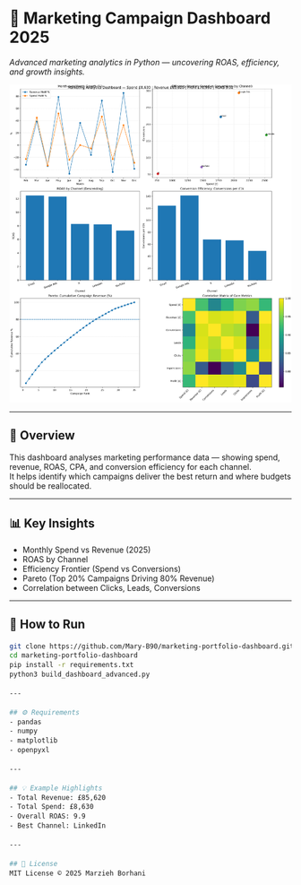 # 🧠 Marketing Campaign Dashboard 2025
*Advanced marketing analytics in Python — uncovering ROAS, efficiency, and growth insights.*

![Dashboard Overview](advanced/images/analytics_dashboard.png)

---

## 📘 Overview
This dashboard analyses marketing performance data — showing spend, revenue, ROAS, CPA, and conversion efficiency for each channel.  
It helps identify which campaigns deliver the best return and where budgets should be reallocated.

---

## 📊 Key Insights
- Monthly Spend vs Revenue (2025)
- ROAS by Channel
- Efficiency Frontier (Spend vs Conversions)
- Pareto (Top 20% Campaigns Driving 80% Revenue)
- Correlation between Clicks, Leads, Conversions

---

## 🚀 How to Run
```bash
git clone https://github.com/Mary-B90/marketing-portfolio-dashboard.git
cd marketing-portfolio-dashboard
pip install -r requirements.txt
python3 build_dashboard_advanced.py

---

## ⚙️ Requirements
- pandas  
- numpy  
- matplotlib  
- openpyxl  

---

## 💡 Example Highlights
- Total Revenue: £85,620  
- Total Spend: £8,630  
- Overall ROAS: 9.9  
- Best Channel: LinkedIn  

---

## 📜 License
MIT License © 2025 Marzieh Borhani
